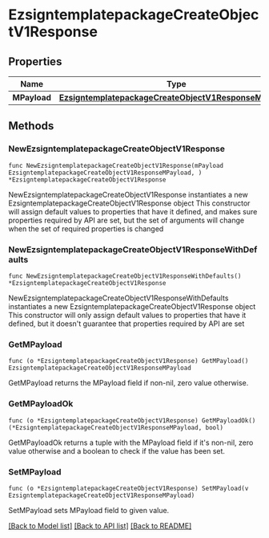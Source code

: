 # EzsigntemplatepackageCreateObjectV1Response

## Properties

Name | Type | Description | Notes
------------ | ------------- | ------------- | -------------
**MPayload** | [**EzsigntemplatepackageCreateObjectV1ResponseMPayload**](EzsigntemplatepackageCreateObjectV1ResponseMPayload.md) |  | 

## Methods

### NewEzsigntemplatepackageCreateObjectV1Response

`func NewEzsigntemplatepackageCreateObjectV1Response(mPayload EzsigntemplatepackageCreateObjectV1ResponseMPayload, ) *EzsigntemplatepackageCreateObjectV1Response`

NewEzsigntemplatepackageCreateObjectV1Response instantiates a new EzsigntemplatepackageCreateObjectV1Response object
This constructor will assign default values to properties that have it defined,
and makes sure properties required by API are set, but the set of arguments
will change when the set of required properties is changed

### NewEzsigntemplatepackageCreateObjectV1ResponseWithDefaults

`func NewEzsigntemplatepackageCreateObjectV1ResponseWithDefaults() *EzsigntemplatepackageCreateObjectV1Response`

NewEzsigntemplatepackageCreateObjectV1ResponseWithDefaults instantiates a new EzsigntemplatepackageCreateObjectV1Response object
This constructor will only assign default values to properties that have it defined,
but it doesn't guarantee that properties required by API are set

### GetMPayload

`func (o *EzsigntemplatepackageCreateObjectV1Response) GetMPayload() EzsigntemplatepackageCreateObjectV1ResponseMPayload`

GetMPayload returns the MPayload field if non-nil, zero value otherwise.

### GetMPayloadOk

`func (o *EzsigntemplatepackageCreateObjectV1Response) GetMPayloadOk() (*EzsigntemplatepackageCreateObjectV1ResponseMPayload, bool)`

GetMPayloadOk returns a tuple with the MPayload field if it's non-nil, zero value otherwise
and a boolean to check if the value has been set.

### SetMPayload

`func (o *EzsigntemplatepackageCreateObjectV1Response) SetMPayload(v EzsigntemplatepackageCreateObjectV1ResponseMPayload)`

SetMPayload sets MPayload field to given value.



[[Back to Model list]](../README.md#documentation-for-models) [[Back to API list]](../README.md#documentation-for-api-endpoints) [[Back to README]](../README.md)


